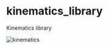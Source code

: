 kinematics_library
=============
Kinematics library


![kinematics](/uploads/bd97749e843e88cdee295d0e0feea132/kinematics.png)



